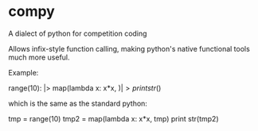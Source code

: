 # compy
A dialect of python for competition coding

Allows infix-style function calling, making python's native functional tools much more useful.

Example:

range(10):
|> map(lambda x: x*x, $)
|> print str($)

which is the same as the standard python:

tmp = range(10)
tmp2 = map(lambda x: x*x, tmp)
print str(tmp2)
